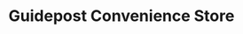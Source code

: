 ---
title: "Guidepost Convenience Store"
url: /guide-post/guidepost-convenience-store/
shop: Lebensmittel
---